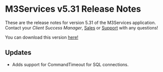 # M3Services v5.31 Release Notes

<badge text= "Version 5.31" vertical="middle" />

<PageHeader />

These are the release notes for version 5.31 of the M3Services application.  Contact your _Client Success Manager_, [Sales](mailto:sales@zumasys.com?subject=M3Services%20v5.31) or [Support](mailto:help@zumasys.com?subject=M3Services%20v5.31) with any questions!

You can download this version [here!](https://roverdesktop.blob.core.windows.net/apps/M3ServicesSetup_5.31.zip)

## Updates
 
- Adds support for CommandTimeout for SQL connections.

<PageFooter />
